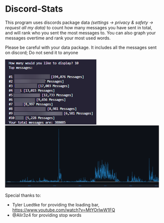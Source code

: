 # Discord-Stats

This program uses discords package data 
*(settings -> privacy & safety -> request all my data)*
 to count how many messages you have sent in total, and will rank who you sent the most messages to. You can also graph your messages overtime and rank your most used words.

Please be careful with your data package. It includes all the messages sent on discord; Do not send it to anyone

![Alt Text](example.png)
![Alt Text](GraphExample.png)


Special thanks to:
* Tyler Luedtke for providing the loading bar, https://www.youtube.com/watch?v=MtYOrIwW1FQ
* @Alir3z4 for providing stop words
